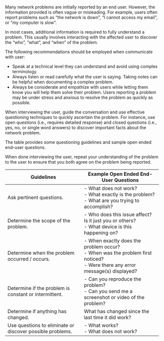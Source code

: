 Many network problems are initially reported by an end user. However, the information provided is often vague or misleading. For example, users often report problems such as “the network is down”, “I cannot access my email”, or “my computer is slow”.

In most cases, additional information is required to fully understand a problem. This usually involves interacting with the affected user to discover the “who”, “what”, and “when” of the problem.

The following recommendations should be employed when communicate with user:

- Speak at a technical level they can understand and avoid using complex terminology.
- Always listen or read carefully what the user is saying. Taking notes can be helpful when documenting a complex problem.
- Always be considerate and empathize with users while letting them know you will help them solve their problem. Users reporting a problem may be under stress and anxious to resolve the problem as quickly as possible.

When interviewing the user, guide the conversation and use effective questioning techniques to quickly ascertain the problem. For instance, use open questions (i.e., requires detailed response) and closed questions (i.e., yes, no, or single word answers) to discover important facts about the network problem.

The table provides some questioning guidelines and sample open ended end-user questions.

When done interviewing the user, repeat your understanding of the problem to the user to ensure that you both agree on the problem being reported.

|**Guidelines**|**Example Open Ended End-User Questions**|
|---|---|
|Ask pertinent questions.|- What does not work?<br>- What exactly is the problem?<br>- What are you trying to accomplish?|
|Determine the scope of the problem.|- Who does this issue affect? Is it just you or others?<br>- What device is this happening on?|
|Determine when the problem occurred / occurs.|- When exactly does the problem occur?<br>- When was the problem first noticed?<br>- Were there any error message(s) displayed?|
|Determine if the problem is constant or intermittent.|- Can you reproduce the problem?<br>- Can you send me a screenshot or video of the problem?|
|Determine if anything has changed.|What has changed since the last time it did work?|
|Use questions to eliminate or discover possible problems.|- What works?<br>- What does not work?|